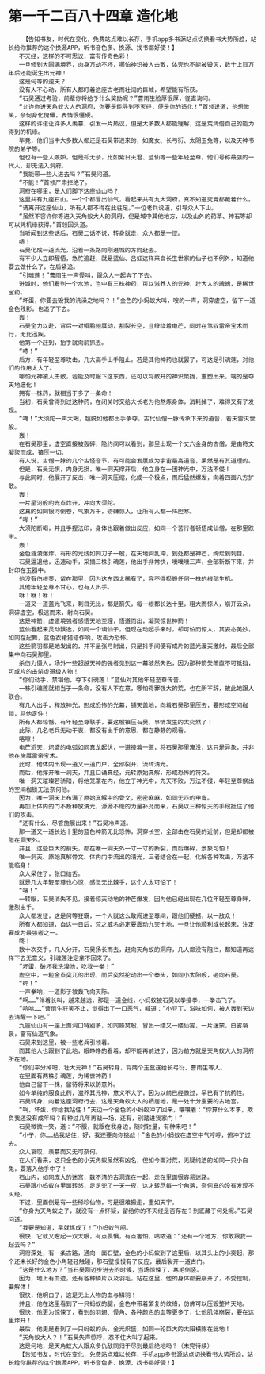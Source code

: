# 第一千二百八十四章 造化地
        【告知书友，时代在变化，免费站点难以长存，手机app多书源站点切换看书大势所趋，站长给你推荐的这个换源APP，听书音色多、换源、找书都好使！】
       不灭经，这样的不可思议，富有传奇色彩！
       一旦修到大圆满境界，肉身万劫不坏，哪怕神识被人击散，体壳也不能被毁灭，数十上百万年后还能诞生出元神！
       这是何等的逆天？
       没有人不心动，所有人都盯着这座古老而壮阔的巨城，希望能有所获。
       “石昊通过考验，前辈你将给予什么奖励呢？”曹雨生脸厚很厚，径直询问。
       “允许你进天角蚁大人的洞府，你要是能寻到不灭经，便是你的造化！”首领说道，他想微笑，奈何身化傀儡，表情很僵硬。
       这样的许诺让许多人羡慕，引发一片热议，但是大多数人都能理解，这是荒凭借自己的能力得到的机缘。
       毕竟，他们当中大多数人都还是石昊带进来的，如魔女、长弓衍、太阴玉兔等，以及天神书院的弟子等。
       但也有一些人嫉妒，但是却无奈，比如紫日天君、蓝仙等一些年轻至尊，他们号称最强的一代人，却无法入洞府。
       “我能带一些人进去吗？”石昊问道。
       “不能！”首领严肃拒绝了。
       洞府在哪里，是人们脚下这座仙山吗？
       这里共有九座石山，一个个都冒出仙气，看起来共有九大洞府，真不知道究竟都藏着什么。
       “请离开这座仙山，所有人都不得在此驻足。”一位老兵说道，引导众人下山。
       “虽然不容许你等进入天角蚁大人的洞府，但是城中其他地方，以及山外的药草、神石等却可以凭机缘获得。”首领回头道。
       当听闻到这些话后，石昊二话不说，转身就走，众人都是一怔。
       哧！
       石昊化成一道流光，沿着一条路向刚进城的方向赶去。
       有不少人立即醒悟，急忙追赶，就是蓝仙、吕虹这样来自长生世家的仙子也不例外，知道他要去做什么了，在后紧追。
       “引魂莲！”曹雨生一声怪叫，跟众人一起奔了下去。
       进城时，他们看到一个水池，当中有三株神药，可以滋养人的元神，壮大人的魂魄，是稀世宝药。
       “坏蛋，你要去毁我的洗澡之地吗？！”金色的小蚂蚁大叫，嗖的一声，洞穿虚空，留下一道金色残影，也追了下去。
       轰！
       石昊全力以赴，背后一对鲲鹏翅展动，割裂长空，且缭绕着电芒，同时在驾驭雷帝宝术而行，无比迅疾。
       他第一个赶到，抬手就向前抓去。
       “哧！”
       后方，有年轻至尊攻击，几大高手出手阻止。若是其他神药也就罢了，可这是引魂莲，对他们的作用太大了。
       哪怕元神被人击散，若能及时服下这东西，还可以将散开的神识聚拢，重塑出来，端的是夺天地造化！
       拥有一株药，就相当于多了一条命！
       当初，石昊曾得到过这种药，在闭关时交给大长老为他熬炼身体，消耗掉了，难得又有了发现。
       “唵！”大须陀一声大喝，超脱如他都出手争夺，古代仙僧一脉传承下来的道音，若天雷灭世般。
       轰！
       在石昊那里，虚空直接被轰碎，隐约间可以看到，那里出现一个丈六金身的古僧，是由符文凝聚而成，镇压一切。
       有人说，古僧一脉的几个古怪音节，有可能会发展成为宇宙最高道音，果然是有其道理的。
       但是，石昊无惧，肉身无损，唯一洞天撑开后，他立身在一团神光中，万法不侵！
       与此同时，他展开了反击，唯一洞天压缩，化成一个极点，而后猛然爆发，向着四面八方扩散。
       轰！
       一片星河般的光点炸开，冲向大须陀。
       这真的如同银河倒卷，气象万千，磅礴惊人，让所有人都一阵胆寒。
       “哞！”
       大须陀断喝，并且手捏法印，身体也跟着做出反应，如同一个苦行者顿悟成仙僧，在那里跌坐。
       轰！
       金色涟漪爆炸，有形的光线如同刀子一般，在天地间乱冲，到处都是神芒，绚烂到刺目。
       石昊逼退他，迅速动手，采摘三株引魂莲，他出手非常快，噗噗噗三声，全部斩断下来，并封印在玉器中。
       他没有伤根茎，留在那里，因为这东西太稀有了，容不得损毁任何一株的根部生机。
       其他年轻至尊不甘心，也有人出手。
       咻！咻！咻！
       一道又一道蓝光飞来，刺目无比，都是箭矢，每一根都长达十里，粗大而惊人，崩开云朵，洞碎虚空，极速而来，射向石昊。
       这是神箭，虚道境强者感悟天地至理，悟道而出，凝聚惊世神箭！
       蓝仙看起来灵动飘逸，如同一个谪仙子，但现在动起手来时，却可怕而惊人，其姿态美妙，如同在起舞，蓝色衣裙猎猎作响，攻击力恐怖。
       这些箭羽都是她发出的，并不是张弓射出，只是抖手间便有成片的蓝光漫天激射，最后全部集中向石昊那里。
       杀伤力慑人，场外一些超越天神的强者见到这一幕骇然失色，因为那种箭矢简直不可抵挡，可成片的击杀虚道级人物！
       “你们动手，禁锢他，夺下引魂莲！”蓝仙对其他年轻至尊传音。
       一株引魂莲就相当于一条命，没有人不在意，哪怕得罪强大的荒，也在所不辞，故此她跟人联合。
       有几人出手，释放神光，形成恐怖的光幕，铺天盖地，向着石昊那里压去，要形成空间枷锁，将他定住！
       所有人都惊憾，有年轻至尊联手，要这般镇压石昊，事情发生的太突然了！
       此际，几名老兵无动于衷，都没有出手的意思，都在静静的观看。
       喀嚓！
       电芒滔天，炽盛的电弧如同真龙起伏，一道接着一道，将石昊那里淹没，这只是异象，并非他在施展雷帝宝术。
       此时，他体内出现一道又一道门户，全部裂开，流转清光。
       而后，他撑开唯一洞天，并且口诵真经，元转原始真解，形成恐怖的符文。
       唯一洞天璀璨若骄阳，将他笼罩在内，他立于神光中，先天不败，万法不侵，年轻至尊祭出的空间枷锁无法奈何他。
       因为，唯一洞天上布满了原始真解中的骨文，密密麻麻，如同无匹的甲胄。
       再加上体内的门不断释放清光，源源不绝的力量补充而来，石昊以三种惊天的手段抵住了他们的攻击。
       “还有什么，尽管施展出来！”石昊冷声道。
       那一道又一道长达十里的蓝色神箭无比恐怖，洞穿长空，全部击在石昊的近前，但是却都被阻在洞天外。
       并且，这些巨大的箭矢，都在唯一洞天外一寸一寸的断裂，而后爆碎，景象可怕！
       唯一洞天、原始真解骨文、体内门中流出的清光，三者结合在一起，化解各种攻击，万法不能临身！
       众人呆住了，张口结舌。
       就是几大年轻至尊也心惊，感觉无比棘手，这个人太可怕了！
       “嗖！”
       一转眼，石昊消失不见，接着惊天动地的神芒爆发，因为他已经出现在几位年轻至尊身畔，激烈出手。
       众人都发怔，这是何等狂霸，一个人就这么敢闯进至尊间，跟他们硬撼，以一敌众！
       所有人都知道，自这一日后，荒之威名必定要震动九天十地，一旦让他顺利成长起来，注定要成为最强者之一。
       咚！
       数十次交手，几人分开，石昊扬长而去，赶向天角蚁的洞府，几人都没有阻拦，都知道再这样下去无意义，引魂莲注定拿不回来了。
       “坏蛋，破坏我洗澡池，吃我一拳！”
       虚空中，一粒金点突兀的出现，而后突然抡动出一个拳头，如同小太阳般，砸向石昊。
       “砰！”
       一声拳响，一道影子被轰飞向天际。
       “啊……”伴着长叫，越来越远，那是一道金线，小蚂蚁被石昊以拳接拳，一拳击飞了。
       “哈哈……”曹雨生狂笑不止，觉得出了一口恶气，喊道：“小豆丁，滋味如何，被人轰到天边去清醒一下吧。”
       九座仙山有一座上面洞口特别多，如同蜂窝般，冒出一缕又一缕仙雾，一片迷蒙，白雾袅袅，富有仙道气象。
       石昊来到这里，被一些老兵引领着。
       而其他人也跟到了此地，眼睁睁的看着，却不能再前进了，因为前方就是天角蚁大人的洞府所在地。
       “你们平分掉吧，壮大元神！”石昊转身，将两个玉盒送给长弓衍、曹雨生等人。
       在里面有两株引魂莲，为稀世神药！
       他自己留下一株，留待将来以防意外。
       如今单纯的服食此药，滋养其元神，意义不大了，因为以前已经做过，早已有了抗药性。
       石昊转身，向着这座洞府行去，这是天角蚁大人的栖居地，是一处十分重要的古地宫。
       “啊，坏蛋，你给我站住！”天边一个金色的小蚂蚁冲了回来，嚷嚷着：“你算什么本事，欺负我还没有成年吗？有种过几年再战一场，还有，别踏进我家门！”
       石昊微微一笑，道：“不服，就跟在我身边，随时较量，有种来吧！”
       “小子，你……给我站住，好，我还要向你挑战！”金色的小蚂蚁在虚空中气哼哼，俯冲了过去。
       众人哀叹，羡慕而又无可奈何。
       在人们看来，这只金色的小天角蚁虽然有凶名，但如今面对荒，无疑纯洁的如同一只小白兔，要落入他手中了！
       石山内，如同庞大的迷宫，数不清的古洞连在一起，走在里面很容易迷路。
       石昊跟小蚂蚁在里面转悠，足足兜了一天一夜，这才转尽每一个角落，奈何真的没有发现不灭经。
       不过，里面倒是有一些稀珍仙物，可是很难搬走，重如天宇。
       “你身为天角蚁之子，就没有一点怀疑，留给你的不灭经是否存在？到底藏于何处呢。”石昊问道。
       “我要是知道，早就练成了！”小蚂蚁气闷。
       很快，它就又瞪起一双大眼，有点畏惧，有点害怕，咕哝道：“还有一个地方，你敢跟我一起去吗？”
       洞府深处，有一条古路，通向一面石壁，金色的小蚂蚁到了这里后，以其头上的小突起，那个还未长好的金色小角轻轻触碰，那石壁慢慢有了反应，最后裂开一道古门。
       “这是什么地方？”当石昊刚迈步进去的时候，当场惊悚了，寒毛倒竖。
       因为，地上有血迹，还有各种鳞片以及羽毛，站在这里，他的身体都要崩开了，不受控制，要解体！
       很快，他明白了，这是无上人物的血与鳞羽！
       并且，他在这里看到了一只蚂蚁的腿，金色中带着繁复的纹络，仿佛可以压毁整片天地。
       很快，他更为惊悚了，看到的羽翅、怪角、各种颜色的血等更多了，让他肌体崩裂，要在这里炸开！
       最后，他更是看到了一只蚂蚁的头，金光炽盛，如同一轮巨大的太阳横陈在此地！
       “天角蚁大人？！”石昊失声惊呼，忍不住大叫了起来。
       这是何地，是天角蚁大人跟众多仇敌同归于尽到最后绝地吗？（未完待续）
       【告知书友，时代在变化，免费站点难以长存，手机app多书源站点切换看书大势所趋，站长给你推荐的这个换源APP，听书音色多、换源、找书都好使！】